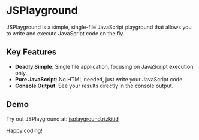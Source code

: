 # JSPlayground

JSPlayground is a simple, single-file JavaScript playground that allows you to write and execute JavaScript code on the fly.

## Key Features

- **Deadly Simple**: Single file application, focusing on JavaScript execution only.
- **Pure JavaScript**: No HTML needed, just write your JavaScript code.
- **Console Output**: See your results directly in the console output.

## Demo

Try out JSPlayground at: [jsplayground.rizki.id](https://jsplayground.rizki.id)

Happy coding!